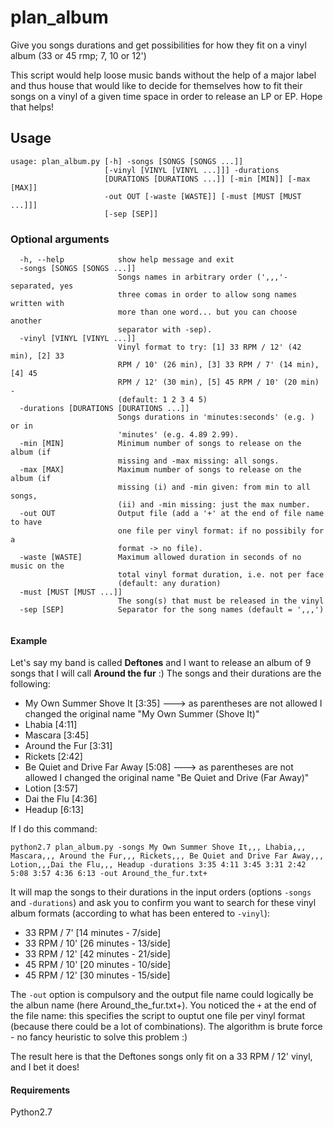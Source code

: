 # plan_album
Give you songs durations and get possibilities for how they fit on a vinyl album (33 or 45 rmp; 7, 10 or 12')

This script would help loose music bands without the help of a major label and thus house that would like to decide for themselves how to fit their songs on a vinyl of a given time space in order to release an LP or EP. Hope that helps!

## Usage
```
usage: plan_album.py [-h] -songs [SONGS [SONGS ...]]
                     [-vinyl [VINYL [VINYL ...]]] -durations
                     [DURATIONS [DURATIONS ...]] [-min [MIN]] [-max [MAX]]
                     -out OUT [-waste [WASTE]] [-must [MUST [MUST ...]]]
                     [-sep [SEP]]
```


### Optional arguments
```
  -h, --help            show help message and exit
  -songs [SONGS [SONGS ...]]
                        Songs names in arbitrary order (',,,'-separated, yes
                        three comas in order to allow song names written with
                        more than one word... but you can choose another
                        separator with -sep).
  -vinyl [VINYL [VINYL ...]]
                        Vinyl format to try: [1] 33 RPM / 12' (42 min), [2] 33
                        RPM / 10' (26 min), [3] 33 RPM / 7' (14 min), [4] 45
                        RPM / 12' (30 min), [5] 45 RPM / 10' (20 min) -
                        (default: 1 2 3 4 5)
  -durations [DURATIONS [DURATIONS ...]]
                        Songs durations in 'minutes:seconds' (e.g. ) or in
                        'minutes' (e.g. 4.89 2.99).
  -min [MIN]            Minimum number of songs to release on the album (if
                        missing and -max missing: all songs.
  -max [MAX]            Maximum number of songs to release on the album (if
                        missing (i) and -min given: from min to all songs,
                        (ii) and -min missing: just the max number.
  -out OUT              Output file (add a '+' at the end of file name to have
                        one file per vinyl format: if no possibily for a
                        format -> no file).
  -waste [WASTE]        Maximum allowed duration in seconds of no music on the
                        total vinyl format duration, i.e. not per face
                        (default: any duration)
  -must [MUST [MUST ...]]
                        The song(s) that must be released in the vinyl
  -sep [SEP]            Separator for the song names (default = ',,,')
  
  ```

#### Example

Let's say my band is called **Deftones** and I want to release an album of 9 songs that I will call **Around the fur** :)
The songs and their durations are the following:
- My Own Summer Shove It [3:35] ---> as parentheses are not allowed I changed the original name "My Own Summer (Shove It)"
- Lhabia [4:11]
- Mascara [3:45]
- Around the Fur [3:31]
- Rickets [2:42]
- Be Quiet and Drive Far Away [5:08] ---> as parentheses are not allowed I changed the original name "Be Quiet and Drive (Far Away)"
- Lotion [3:57]
- Dai the Flu [4:36]
- Headup [6:13]

If I do this command:
```
python2.7 plan_album.py -songs My Own Summer Shove It,,, Lhabia,,, Mascara,,, Around the Fur,,, Rickets,,, Be Quiet and Drive Far Away,,, Lotion,,,Dai the Flu,,, Headup -durations 3:35 4:11 3:45 3:31 2:42 5:08 3:57 4:36 6:13 -out Around_the_fur.txt+
```
It will map the songs to their durations in the input orders (options ```-songs``` and ```-durations```) and ask you to confirm you want to search for these vinyl album formats (according to what has been entered to ```-vinyl```):
 - 33 RPM / 7' [14 minutes - 7/side]
 - 33 RPM / 10' [26 minutes - 13/side]
 - 33 RPM / 12' [42 minutes - 21/side]
 - 45 RPM / 10' [20 minutes - 10/side]
 - 45 RPM / 12' [30 minutes - 15/side]

The ```-out``` option is compulsory and the output file name could logically be the albun name (here Around_the_fur.txt+). You noticed the ```+``` at the end of the file name: this specifies the script to ouptut one file per vinyl format (because there could be a lot of combinations). The algorithm is brute force - no fancy heuristic to solve this problem :)

The result here is that the Deftones songs only fit on a 33 RPM / 12' vinyl, and I bet it does!

#### Requirements
Python2.7
